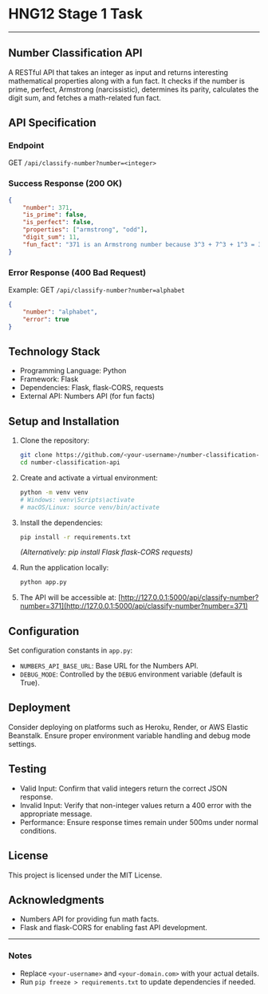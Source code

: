 # HNG12 Stage 1 Task

---

## Number Classification API

A RESTful API that takes an integer as input and returns interesting mathematical properties along with a fun fact. It checks if the number is prime, perfect, Armstrong (narcissistic), determines its parity, calculates the digit sum, and fetches a math-related fun fact.

## API Specification

### Endpoint

GET `/api/classify-number?number=<integer>`

### Success Response (200 OK)

```json
{
    "number": 371,
    "is_prime": false,
    "is_perfect": false,
    "properties": ["armstrong", "odd"],
    "digit_sum": 11,
    "fun_fact": "371 is an Armstrong number because 3^3 + 7^3 + 1^3 = 371"
}
```

### Error Response (400 Bad Request)

Example: GET `/api/classify-number?number=alphabet`

```json
{
    "number": "alphabet",
    "error": true
}
```

## Technology Stack

- Programming Language: Python
- Framework: Flask
- Dependencies: Flask, flask-CORS, requests
- External API: Numbers API (for fun facts)

## Setup and Installation

1. Clone the repository:

   ```bash
   git clone https://github.com/<your-username>/number-classification-api.git
   cd number-classification-api
   ```

2. Create and activate a virtual environment:

   ```bash
   python -m venv venv
   # Windows: venv\Scripts\activate
   # macOS/Linux: source venv/bin/activate
   ```

3. Install the dependencies:

   ```bash
   pip install -r requirements.txt
   ```

   *(Alternatively: pip install Flask flask-CORS requests)*

4. Run the application locally:

   ```bash
   python app.py
   ```

5. The API will be accessible at:
   [http://127.0.0.1:5000/api/classify-number?number=371](http://127.0.0.1:5000/api/classify-number?number=371)

## Configuration

Set configuration constants in `app.py`:

- `NUMBERS_API_BASE_URL`: Base URL for the Numbers API.
- `DEBUG_MODE`: Controlled by the `DEBUG` environment variable (default is True).

## Deployment

Consider deploying on platforms such as Heroku, Render, or AWS Elastic Beanstalk. Ensure proper environment variable handling and debug mode settings.

## Testing

- Valid Input: Confirm that valid integers return the correct JSON response.
- Invalid Input: Verify that non-integer values return a 400 error with the appropriate message.
- Performance: Ensure response times remain under 500ms under normal conditions.

## License

This project is licensed under the MIT License.

## Acknowledgments

- Numbers API for providing fun math facts.
- Flask and flask-CORS for enabling fast API development.

---

### Notes

- Replace `<your-username>` and `<your-domain.com>` with your actual details.
- Run `pip freeze > requirements.txt` to update dependencies if needed.
